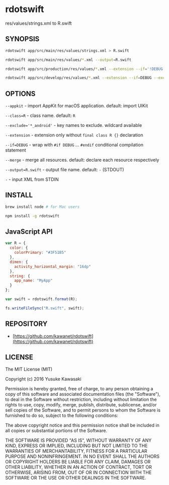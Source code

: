 # rdotswift

res/values/strings.xml to R.swift

## SYNOPSIS

```sh
rdotswift app/src/main/res/values/strings.xml > R.swift

rdotswift app/src/main/res/values/*.xml --output=R.swift

rdotswift app/src/production/res/values/*.xml --extension --if='!DEBUG' --output=R+production.swift

rdotswift app/src/develop/res/values/*.xml --extension --if=DEBUG --exclude='*_android' --output=R+develop.swift
```

## OPTIONS

`--appkit` - import AppKit for macOS application. default: import UIKit

`--class=R` - class name. default: `R`

`--exclude='*_android'` - key names to exclude. wildcard available

`--extension` - extension only without `final class R {}` declaration

`--if=DEBUG` - wrap with `#if DEBUG` ... `#endif` conditional compilation statement

`--merge` - merge all resources. default: declare each resource respectively

`--output=R.swift` - output file name. default: `-` (STDOUT)

`-` - input XML from STDIN

## INSTALL

```sh
brew install node # for Mac users

npm install -g rdotswift
```

## JavaScript API

```js
var R = {
  color: {
    colorPrimary: "#3F51B5"
  },
  dimen: {
    activity_horizontal_margin: "16dp"
  },
  string: {
    app_name: "MyApp"
  }
};

var swift = rdotswift.format(R);

fs.writeFileSync("R.swift", swift);
```

## REPOSITORY

- [https://github.com/kawanet/rdotswift](https://github.com/kawanet/rdotswift)

## LICENSE

The MIT License (MIT)

Copyright (c) 2016 Yusuke Kawasaki

Permission is hereby granted, free of charge, to any person obtaining a copy
of this software and associated documentation files (the "Software"), to deal
in the Software without restriction, including without limitation the rights
to use, copy, modify, merge, publish, distribute, sublicense, and/or sell
copies of the Software, and to permit persons to whom the Software is
furnished to do so, subject to the following conditions:

The above copyright notice and this permission notice shall be included in all
copies or substantial portions of the Software.

THE SOFTWARE IS PROVIDED "AS IS", WITHOUT WARRANTY OF ANY KIND, EXPRESS OR
IMPLIED, INCLUDING BUT NOT LIMITED TO THE WARRANTIES OF MERCHANTABILITY,
FITNESS FOR A PARTICULAR PURPOSE AND NONINFRINGEMENT. IN NO EVENT SHALL THE
AUTHORS OR COPYRIGHT HOLDERS BE LIABLE FOR ANY CLAIM, DAMAGES OR OTHER
LIABILITY, WHETHER IN AN ACTION OF CONTRACT, TORT OR OTHERWISE, ARISING FROM,
OUT OF OR IN CONNECTION WITH THE SOFTWARE OR THE USE OR OTHER DEALINGS IN THE
SOFTWARE.
